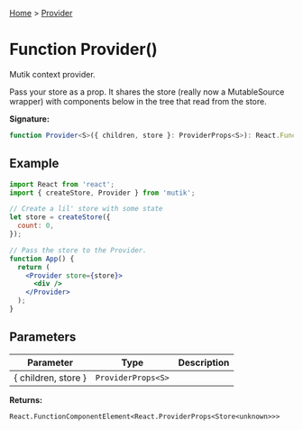 [Home](../index.md) &gt; [Provider](./provider_1.md)

# Function Provider()

Mutik context provider.

Pass your store as a prop. It shares the store (really now a MutableSource wrapper) with components below in the tree that read from the store.

<b>Signature:</b>

```typescript
function Provider<S>({ children, store }: ProviderProps<S>): React.FunctionComponentElement<React.ProviderProps<Store<unknown>>>;
```

## Example


```jsx
import React from 'react';
import { createStore, Provider } from 'mutik';

// Create a lil' store with some state
let store = createStore({
  count: 0,
});

// Pass the store to the Provider.
function App() {
  return (
    <Provider store={store}>
      <div />
    </Provider>
  );
}

```

## Parameters

|  Parameter | Type | Description |
|  --- | --- | --- |
|  { children, store } | `ProviderProps<S>` |  |

<b>Returns:</b>

`React.FunctionComponentElement<React.ProviderProps<Store<unknown>>>`

